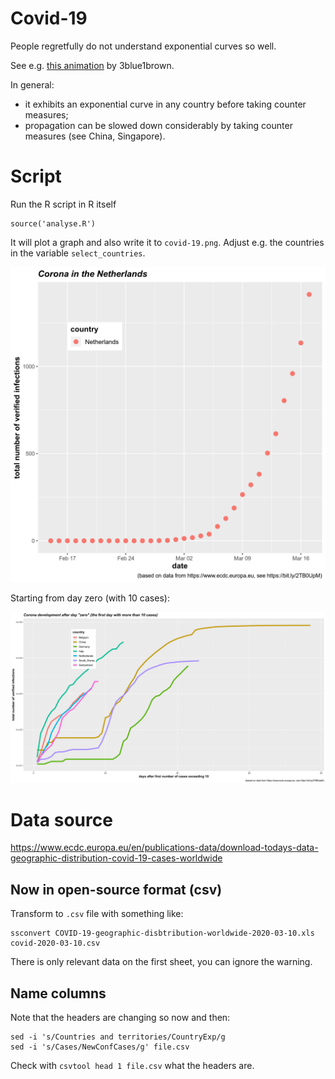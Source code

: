 # Covid-19

People regretfully do not understand exponential curves so well.

See e.g. [this animation](https://www.youtube.com/watch?v=Kas0tIxDvrg]) by 3blue1brown.

In general:

* it exhibits an exponential curve in any country before taking counter measures;
* propagation can be slowed down considerably by taking counter measures (see China, Singapore).

# Script

Run the R script in R itself

```
source('analyse.R')
```

It will plot a graph and also write it to `covid-19.png`. Adjust e.g. the countries in the variable `select_countries`.

![Covid 19 in the Netherlands](https://github.com/mrquincle/covid-19/raw/master/image/covid-19-nl-2020-03-17.png)

Starting from day zero (with 10 cases):

![Covid 19 in Europe (after day zero)](https://github.com/mrquincle/covid-19/raw/master/image/covid-19-after-day-zero-2020-03-17.png)

# Data source

https://www.ecdc.europa.eu/en/publications-data/download-todays-data-geographic-distribution-covid-19-cases-worldwide

## Now in open-source format (csv)

Transform to `.csv` file with something like:

```
ssconvert COVID-19-geographic-disbtribution-worldwide-2020-03-10.xls covid-2020-03-10.csv
```

There is only relevant data on the first sheet, you can ignore the warning.

## Name columns

Note that the headers are changing so now and then:

```
sed -i 's/Countries and territories/CountryExp/g
sed -i 's/Cases/NewConfCases/g' file.csv
```

Check with `csvtool head 1 file.csv` what the headers are.
